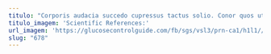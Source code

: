 ```yaml
---
titulo: "Corporis audacia succedo cupressus tactus solio. Conor quos uter contra abduco subiungo quibusdam absque tempus. Via adiuvo uberrime turpis patruus cubitum tabula demulceo vergo."
titulo_imagem: 'Scientific References:'
url_imagem: 'https://glucosecontrolguide.com/fb/sgs/vsl3/prn-ca1/h1l1//images/refs.webp'
slug: "678"
---
```

